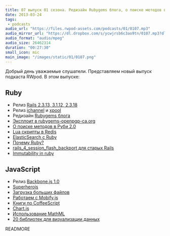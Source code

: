 ```yaml
---
title: 07 выпуск 01 сезона. Редизайн Rubygems блога, о поиске методов в Руби 2.0, Backbone.js 1.0, использование MathML и прочее
date: 2013-03-24
tags:
 - podcasts
audio_url: "https://files.rwpod-assets.com/podcasts/01/0107.mp3"
audio_mirror_url: "https://dl.dropbox.com/s/ycwjrsb6c3ao9tn/0107.mp3?dl=1"
audio_format: "audio/mpeg"
audio_size: 26462314
duration: "00:27:30"
small_icon: mic
main_image: "/images/static/01/0107.png"
---
```


Добрый день уважаемые слушатели. Представляем новый выпуск подкаста RWpod. В этом выпуске:

## Ruby

 - Релиз [Rails 2.3.13, 3.1.12, 2.3.18](http://weblog.rubyonrails.org/2013/3/18/SEC-ANN-Rails-3-2-13-3-1-12-and-2-3-18-have-been-released/)
 - Релиз [ichannel](https://github.com/robgleeson/ichannel) и [xpool](https://github.com/robgleeson/xpool)
 - Редизайн [Rubygems блога](http://blog.rubygems.org/2013/03/18/new-blog-design.html)
 - [Эксплоит в rubygems-openpgp-ca.org](https://www.rubygems-openpgp-ca.org/blog/ca-exploited-by-uber-hacker-havenwood.html)
 - [О поиске методов в Руби 2.0](http://tech.pro/tutorial/1149/understanding-method-lookup-in-ruby-20)
 - [Lua скрипты в Redis](http://www.redisgreen.net/blog/2013/03/18/intro-to-lua-for-redis-programmers/)
 - [ElasticSearch c Ruby](http://blog.codegram.com/2013/3/elasticsearch-with-ruby)
 - [Почему Ruby?](http://www.codinghorror.com/blog/2013/03/why-ruby.html)
 - [rails\_4\_session\_flash\_backport для старых Rails](https://github.com/envato/rails_4_session_flash_backport)
 - [Immutability in ruby](https://deveo.com/blog/2013/03/22/immutability-in-ruby-part-1/)

## JavaScript

 - Релиз [Backbone.js 1.0](http://ashkenas.com/backbonejs-1.0/)
 - [Superherojs](http://superherojs.com/)
 - [Загрузка больших файлов](http://p27.us/2013/03/bigupload-uploading-really-big-files-in-the-browser/)
 - [Работаем с Mobify.js](https://hacks.mozilla.org/2013/03/capturing-improving-performance-of-the-adaptive-web/)
 - [Книги по CoffeeScript](http://www.linuxlinks.com/article/20130316171140354/BestFreeCoffeeScriptBooks.html)
 - [Chart.js](http://www.chartjs.org/)
 - [Использование MathML](http://lea.verou.me/2013/03/use-mathml-today-with-css-fallback/)
 - [20 библиотек для визуализации данных](http://www.creativebloq.com/design-tools/data-visualisation-712402)


READMORE
